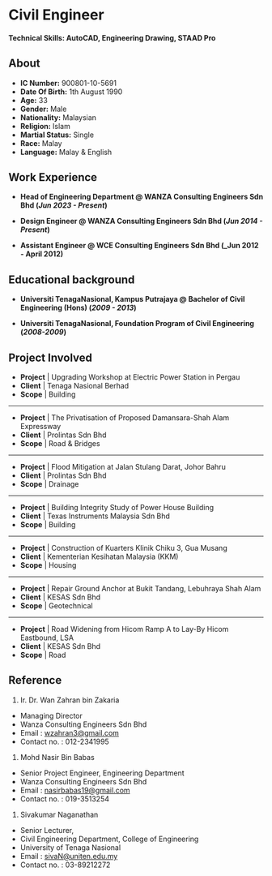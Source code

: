 # Civil Engineer

#### Technical Skills: AutoCAD, Engineering Drawing, STAAD Pro 

## About
- **IC Number:** 900801-10-5691								       		
- **Date Of Birth:** 1th August 1990	
- **Age:** 33			
- **Gender:** Male
- **Nationality:** Malaysian
- **Religion:** Islam
- **Martial Status:** Single
- **Race:** Malay
- **Language:** Malay & English							       		

## Work Experience
- **Head of Engineering Department @ WANZA Consulting Engineers Sdn Bhd (_Jun 2023 - Present_)**

- **Design Engineer @ WANZA Consulting Engineers Sdn Bhd (_Jun 2014 - Present_)**

- **Assistant Engineer @ WCE Consulting Engineers Sdn Bhd (_Jun 2012 - April 2012)**

## Educational background
- **Universiti TenagaNasional, Kampus Putrajaya @ Bachelor of Civil Engineering (Hons) (_2009 - 2013_)**

- **Universiti TenagaNasional, Foundation Program of Civil Engineering (_2008-2009_)**

## Project Involved
- **Project** | Upgrading Workshop at Electric Power Station in Pergau						       		
- **Client** | Tenaga Nasional Berhad 			        		
- **Scope** | Building

* * *

- **Project** | The Privatisation of Proposed Damansara-Shah Alam Expressway					       		
- **Client** | Prolintas Sdn Bhd 			        		
- **Scope** | Road & Bridges

* * *

- **Project** | Flood Mitigation at Jalan Stulang Darat, Johor Bahru
- **Client** | Prolintas Sdn Bhd			        		
- **Scope** | Drainage

* * *

- **Project** | Building Integrity Study of Power House Building
- **Client** | Texas Instruments Malaysia Sdn Bhd		        		
- **Scope** | Building

* * *

- **Project** | Construction of Kuarters Klinik Chiku 3, Gua Musang
- **Client** | Kementerian Kesihatan Malaysia (KKM)
- **Scope** | Housing

* * *

- **Project** | Repair Ground Anchor at Bukit Tandang, Lebuhraya Shah Alam
- **Client** | KESAS Sdn Bhd
- **Scope** | Geotechnical

* * *

- **Project** | Road Widening from Hicom Ramp A to Lay-By Hicom Eastbound, LSA
- **Client** | KESAS Sdn Bhd
- **Scope** | Road

## Reference
1.  Ir. Dr. Wan Zahran bin Zakaria
  - Managing Director
  - Wanza Consulting Engineers Sdn Bhd
  - Email : wzahran3@gmail.com
  - Contact no. : 012-2341995

1.  Mohd Nasir Bin Babas
  - Senior Project Engineer, Engineering Department
  - Wanza Consulting Engineers Sdn Bhd
  - Email : nasirbabas19@gmail.com
  - Contact no. : 019-3513254

1.  Sivakumar Naganathan
  - Senior Lecturer,
  - Civil Engineering Department, College of Engineering
  - University of Tenaga Nasional
  - Email : sivaN@uniten.edu.my
  - Contact no. : 03-89212272
